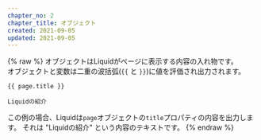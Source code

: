 ```yaml
---
chapter_no: 2
chapter_title: オブジェクト
created: 2021-09-05
updated: 2021-09-05
---
```

{% raw %}
オブジェクトはLiquidがページに表示する内容の入れ物です。  
オブジェクトと変数は二重の波括弧(`{{` と `}}`)に値を評価され出力されます。

```:Input
{{ page.title }}
```

```output:Output
Liquidの紹介
```

この例の場合、Liquidは`page`オブジェクトの`title`プロパティの内容を出力します。
それは "Liquidの紹介" という内容のテキストです。
{% endraw %}